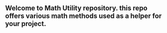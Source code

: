 ## Welcome to Math Utility repository. this repo offers various math methods used as a helper for your project.